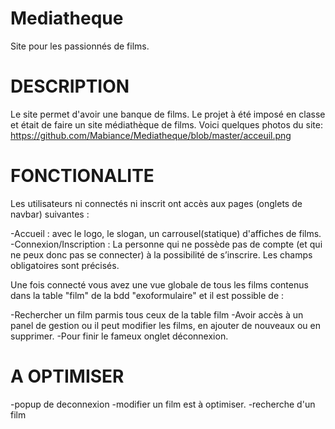 # Mediatheque
Site pour les passionnés de films.

# DESCRIPTION

Le site permet d'avoir une banque de films.
Le projet à été imposé en classe et était de faire un site médiathèque de films.
Voici quelques photos du site: https://github.com/Mabiance/Mediatheque/blob/master/acceuil.png

# FONCTIONALITE

Les utilisateurs ni connectés ni inscrit ont accès aux pages (onglets de navbar) suivantes :
 
-Accueil : avec le logo, le slogan, un carrousel(statique) d'affiches de films.
-Connexion/Inscription : La personne qui ne possède pas de compte (et qui ne peux donc pas se connecter) à la possibilité de s’inscrire. Les champs obligatoires sont précisés.


Une fois connecté vous avez une vue globale de tous les films contenus dans la table "film" de la bdd "exoformulaire" et il est possible de :

-Rechercher un film parmis tous ceux de la table film
-Avoir accès à un panel de gestion ou il peut modifier les films, en ajouter de nouveaux ou en supprimer.
-Pour finir le fameux onglet déconnexion.

# A OPTIMISER
-popup de deconnexion
-modifier un film est à optimiser.
-recherche d'un film

